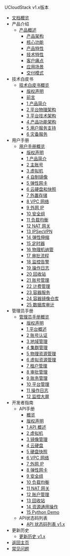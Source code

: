 <div class="sidebar_title icon-product__ucloudstack">UCloudStack v1.x版本</div>

* [文档概览](UCloudStack/README.md)
* 产品介绍
  * [产品概述](UCloudStack/v1.x/introduction/README.md)
    * [产品架构](UCloudStack/v1.x/introduction/arch.md)
    * [核心功能](UCloudStack/v1.x/introduction/features.md)
    * [产品特性](UCloudStack/v1.x/introduction/advantages.md)
    * [技术特性](UCloudStack/v1.x/introduction/techadv.md)
    * [客户痛点](UCloudStack/v1.x/introduction/painpoint.md)
    * [应用场景](UCloudStack/v1.x/introduction/scenario.md)
    * [交付模式](UCloudStack/v1.x/introduction/deliver.md)
* 技术白皮书
  * [技术白皮书概览](UCloudStack/v1.x/techwhitepaper/README.md)
    * [版权声明](UCloudStack/v1.x/techwhitepaper/copyright.md)
    * [前言](UCloudStack/v1.x/techwhitepaper/abstract.md)
    * [1 产品简介](UCloudStack/v1.x/techwhitepaper/introduction.md)
    * [2 平台物理架构](UCloudStack/v1.x/techwhitepaper/pharch.md)
    * [3 平台技术架构](UCloudStack/v1.x/techwhitepaper/techarch.md)
    * [4 产品功能架构](UCloudStack/v1.x/techwhitepaper/funarch.md)
    * [5 用户服务支持](UCloudStack/v1.x/techwhitepaper/service.md)
    * [6 灾备服务](UCloudStack/v1.x/techwhitepaper/recovery.md)
* 用户手册
  * [用户手册概览](UCloudStack/v1.x/userguide/README.md)
    * [版权声明](/UCloudStack/v1.x/userguide/copyright.md)
    * [1 产品简介](/UCloudStack/v1.x/userguide/introduction.md)
    * [2 主账号](/UCloudStack/v1.x/userguide/mainaccount.md)
    * [3 虚拟机](/UCloudStack/v1.x/userguide/vm.md)
    * [4 自制镜像](/UCloudStack/v1.x/userguide/image.md)
    * [5 弹性网卡](/UCloudStack/v1.x/userguide/nic.md)
    * [6 云硬盘和快照](/UCloudStack/v1.x/userguide/disk.md)
    * [7 外置存储](/UCloudStack/v1.x/userguide/lun.md)
    * [8 VPC 网络](/UCloudStack/v1.x/userguide/vpc.md)
    * [9 外网 IP](/UCloudStack/v1.x/userguide/eip.md)
    * [10 安全组](/UCloudStack/v1.x/userguide/sg.md)
    * [11 负载均衡](/UCloudStack/v1.x/userguide/lb.md)
    * [12 NAT 网关](/UCloudStack/v1.x/userguide/natgw.md)
    * [13 IPSecVPN](/UCloudStack/v1.x/userguide/ipsecvpn.md )
    * [14 弹性伸缩](/UCloudStack/v1.x/userguide/autoscale.md)
    * [15 定时器](/UCloudStack/v1.x/userguide/job.md)
    * [16 物理机纳管](/UCloudStack/v1.x/userguide/bms.md)
    * [17 审批流程](/UCloudStack/v1.x/userguide/approve.md)
    * [18 监控告警](/UCloudStack/v1.x/userguide/alarm.md)
    * [19 操作日志](/UCloudStack/v1.x/userguide/log.md )
    * [20 回收站](/UCloudStack/v1.x/userguide/recycle.md)
    * [21 账号管理](/UCloudStack/v1.x/userguide/account.md)
    * [22 计费管理](/UCloudStack/v1.x/userguide/charge.md)
    * [23 容器服务](/UCloudStack/v1.x/userguide/k8s.md)
    * [24 容器镜像仓库](/UCloudStack/v1.x/userguide/containerimage.md)
    * [25 数据库审计](/UCloudStack/v1.x/userguide/das.md)
* 管理员手册
  * [管理员手册概览](UCloudStack/v1.x/adminguide/README.md)
    * [版权声明](UCloudStack/v1.x/adminguide/copyright.md)
    * [1 平台概述](UCloudStack/v1.x/adminguide/introduction.md)
    * [2 账号认证](UCloudStack/v1.x/adminguide/account.md)
    * [3 地域管理](UCloudStack/v1.x/adminguide/region.md)
    * [4 集群管理](UCloudStack/v1.x/adminguide/set.md)
    * [5 物理资源管理](UCloudStack/v1.x/adminguide/physical.md)
    * [6 虚拟资源管理](UCloudStack/v1.x/adminguide/virtual.md)
    * [7 租户管理](UCloudStack/v1.x/adminguide/tenant.md)
    * [8 审批管理](UCloudStack/v1.x/adminguide/approve.md)
    * [9 账务管理](UCloudStack/v1.x/adminguide/billing.md)
    * [10 平台管理](UCloudStack/v1.x/adminguide/platform.md)
    * [11 操作日志](UCloudStack/v1.x/adminguide/log.md)
    * [12 监控大屏](UCloudStack/v1.x/adminguide/screen.md)
* 开发者指南
  * API手册
    * [概览](UCloudStack/v1.x/apiguide/README.md)
    * [版权声明](UCloudStack/v1.x/apiguide/copyright.md)
    * [1 API 概述](UCloudStack/v1.x/apiguide/overview.md)
    * [2 虚拟机](UCloudStack/v1.x/apiguide/vm.md)
    * [3 镜像管理](UCloudStack/v1.x/apiguide/image.md)
    * [4 云硬盘](UCloudStack/v1.x/apiguide/disk.md)
    * [5 硬盘快照](UCloudStack/v1.x/apiguide/snapshot.md)
    * [6 VPC 网络](UCloudStack/v1.x/apiguide/vpc.md)
    * [7 外网 IP](UCloudStack/v1.x/apiguide/eip.md)
    * [8 弹性网卡](UCloudStack/v1.x/apiguide/nic.md)
    * [9 安全组](UCloudStack/v1.x/apiguide/sg.md)
    * [10 负载均衡](UCloudStack/v1.x/apiguide/lb.md)
    * [11 NAT 网关](UCloudStack/v1.x/apiguide/natgw.md)
    * [12 账户管理](UCloudStack/v1.x/apiguide/account.md)
    * [13 回收站](UCloudStack/v1.x/apiguide/recycle.md )
    * [14 资源通用操作](UCloudStack/v1.x/apiguide/general.md)
    * [15 Python Demo](UCloudStack/v1.x/apiguide/demo.md)
  * API状态码列表
    * [API 状态码列表 v1.x](UCloudStack/v1.x/apiretcode/README.md)
* 更新历史
  * [更新历史 v1.x](UCloudStack/changelog/v1.x/README.md)
* [返回主页](UCloudStack/README.md)
* [常见问题](UCloudStack/faq.md)







